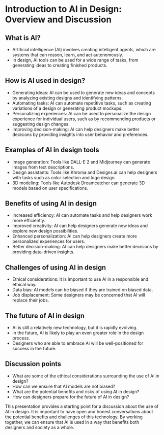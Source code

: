 # Introduction to AI in Design: Overview and Discussion

## What is AI?

* Artificial intelligence (AI) involves creating intelligent agents, which are systems that can reason, learn, and act autonomously.
* In design, AI tools can be used for a wide range of tasks, from generating ideas to creating finished products.

## How is AI used in design?

* Generating ideas: AI can be used to generate new ideas and concepts by analyzing existing designs and identifying patterns.
* Automating tasks: AI can automate repetitive tasks, such as creating variations of a design or generating product mockups.
* Personalizing experiences: AI can be used to personalize the design experience for individual users, such as by recommending products or suggesting design changes.
* Improving decision-making: AI can help designers make better decisions by providing insights into user behavior and preferences.

## Examples of AI in design tools

* Image generation: Tools like DALL-E 2 and Midjourney can generate images from text descriptions.
* Design assistants: Tools like Khroma and Designs.ai can help designers with tasks such as color selection and logo design.
* 3D modeling: Tools like Autodesk Dreamcatcher can generate 3D models based on user specifications.

## Benefits of using AI in design

* Increased efficiency: AI can automate tasks and help designers work more efficiently.
* Improved creativity: AI can help designers generate new ideas and explore new design possibilities.
* Enhanced personalization: AI can help designers create more personalized experiences for users.
* Better decision-making: AI can help designers make better decisions by providing data-driven insights.

## Challenges of using AI in design

* Ethical considerations: It is important to use AI in a responsible and ethical way.
* Data bias: AI models can be biased if they are trained on biased data.
* Job displacement: Some designers may be concerned that AI will replace their jobs.

## The future of AI in design

* AI is still a relatively new technology, but it is rapidly evolving.
* In the future, AI is likely to play an even greater role in the design process.
* Designers who are able to embrace AI will be well-positioned for success in the future.

## Discussion points

* What are some of the ethical considerations surrounding the use of AI in design?
* How can we ensure that AI models are not biased?
* What are the potential benefits and risks of using AI in design?
* How can designers prepare for the future of AI in design?

This presentation provides a starting point for a discussion about the use of AI in design. It is important to have open and honest conversations about the potential benefits and challenges of this technology. By working together, we can ensure that AI is used in a way that benefits both designers and society as a whole.